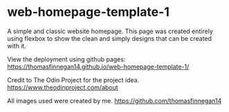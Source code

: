 # web-homepage-template-1
A simple and classic website homepage.
This page was created entirely using flexbox to show the clean and simply designs that can be created with it.

View the deployment using github pages:
https://thomasfinnegan14.github.io/web-homepage-template-1/


Credit to The Odin Project for the project idea.
https://www.theodinproject.com/about

All images used were created by me.
https://github.com/thomasfinnegan14
